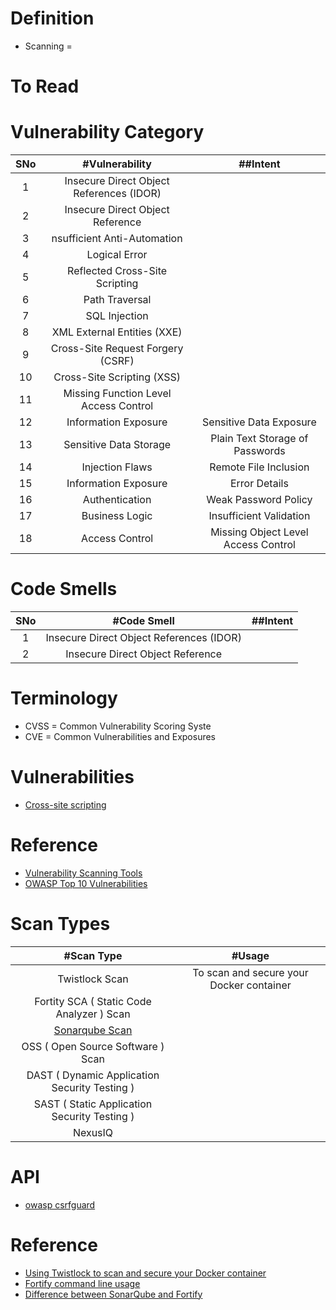 # Definition
* Scanning =

# To Read

# Vulnerability Category
|SNo| #Vulnerability  | ##Intent |
| :---: | :---: | :---: |
| 1 |Insecure Direct Object References (IDOR) | |
| 2 |Insecure Direct Object Reference | |           
| 3 |nsufficient Anti-Automation| |
| 4 |Logical Error| |
| 5 |Reflected Cross-Site Scripting| |
| 6 |Path Traversal| |
| 7 |SQL Injection| |
| 8 |XML External Entities (XXE)| |        
| 9 |Cross-Site Request Forgery (CSRF)| |
| 10 |Cross-Site Scripting (XSS)| |
| 11 |Missing Function Level Access Control| |
| 12 |Information Exposure | Sensitive Data Exposure|
| 13 |Sensitive Data Storage |Plain Text Storage of Passwords|
| 14 |Injection Flaws |Remote File Inclusion| 
| 15 |Information Exposure |Error Details| 
| 16 |Authentication |Weak Password Policy|
| 17 |Business Logic |Insufficient Validation| 
| 18 |Access Control |Missing Object Level Access Control| 

# Code Smells
|SNo| #Code Smell  | ##Intent |
| :---: | :---: | :---: |
| 1 |Insecure Direct Object References (IDOR) | |
| 2 |Insecure Direct Object Reference | |        

# Terminology
* CVSS = Common Vulnerability Scoring Syste
* CVE = Common Vulnerabilities and Exposures
# Vulnerabilities
* [Cross-site scripting](https://portswigger.net/web-security/cross-site-scripting)
# Reference
* [Vulnerability Scanning Tools](https://owasp.org/www-community/Vulnerability_Scanning_Tools)
* [OWASP Top 10 Vulnerabilities](https://www.veracode.com/security/owasp-top-10)
# Scan Types
| #Scan Type | #Usage |
| :---: | :---: | 
| Twistlock Scan  | To scan and secure your Docker container |
| Fortity SCA ( Static Code Analyzer ) Scan   |  |
| [Sonarqube Scan](https://www.sonarqube.org/)   |   |
| OSS ( Open Source Software ) Scan   |  |
| DAST  ( Dynamic Application Security Testing ) |  |
| SAST ( Static Application Security Testing )  |  |
| NexusIQ  |  |

# API
* [owasp csrfguard](https://javadoc.io/doc/org.owasp/csrfguard/4.1.1/index.html)

# Reference
* [Using Twistlock to scan and secure your Docker container](https://medium.com/@hrishikesh.pandey9955/using-twistlock-to-scan-and-secure-your-docker-container-d8c7a6cd1572)
* [Fortify command line usage](https://stackoverflow.com/questions/3925173/fortify-command-line-usage#:~:text=The%20entire%20security%20scan%20sequence,for%20uploading%20the%20FPR%20file.)
* [Difference between SonarQube and Fortify](https://stackoverflow.com/questions/58397656/difference-between-sonarqube-and-fortify)

